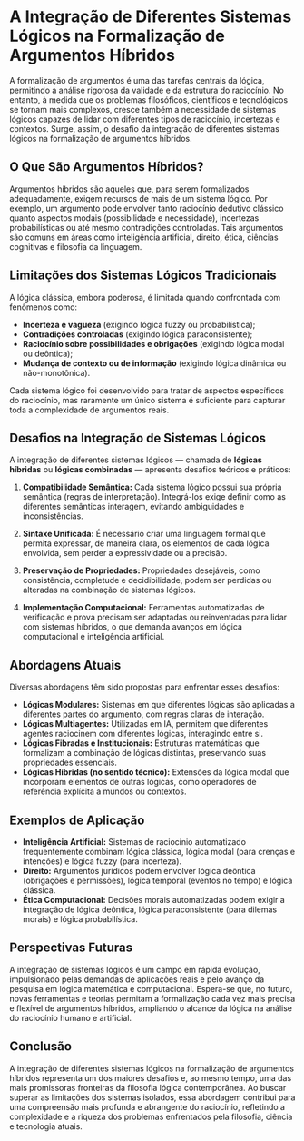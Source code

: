 # A Integração de Diferentes Sistemas Lógicos na Formalização de Argumentos Híbridos

A formalização de argumentos é uma das tarefas centrais da lógica, permitindo a análise rigorosa da validade e da estrutura do raciocínio. No entanto, à medida que os problemas filosóficos, científicos e tecnológicos se tornam mais complexos, cresce também a necessidade de sistemas lógicos capazes de lidar com diferentes tipos de raciocínio, incertezas e contextos. Surge, assim, o desafio da integração de diferentes sistemas lógicos na formalização de argumentos híbridos.

## O Que São Argumentos Híbridos?

Argumentos híbridos são aqueles que, para serem formalizados adequadamente, exigem recursos de mais de um sistema lógico. Por exemplo, um argumento pode envolver tanto raciocínio dedutivo clássico quanto aspectos modais (possibilidade e necessidade), incertezas probabilísticas ou até mesmo contradições controladas. Tais argumentos são comuns em áreas como inteligência artificial, direito, ética, ciências cognitivas e filosofia da linguagem.

## Limitações dos Sistemas Lógicos Tradicionais

A lógica clássica, embora poderosa, é limitada quando confrontada com fenômenos como:

- **Incerteza e vagueza** (exigindo lógica fuzzy ou probabilística);
- **Contradições controladas** (exigindo lógica paraconsistente);
- **Raciocínio sobre possibilidades e obrigações** (exigindo lógica modal ou deôntica);
- **Mudança de contexto ou de informação** (exigindo lógica dinâmica ou não-monotônica).

Cada sistema lógico foi desenvolvido para tratar de aspectos específicos do raciocínio, mas raramente um único sistema é suficiente para capturar toda a complexidade de argumentos reais.

## Desafios na Integração de Sistemas Lógicos

A integração de diferentes sistemas lógicos — chamada de **lógicas híbridas** ou **lógicas combinadas** — apresenta desafios teóricos e práticos:

1. **Compatibilidade Semântica:** Cada sistema lógico possui sua própria semântica (regras de interpretação). Integrá-los exige definir como as diferentes semânticas interagem, evitando ambiguidades e inconsistências.

2. **Sintaxe Unificada:** É necessário criar uma linguagem formal que permita expressar, de maneira clara, os elementos de cada lógica envolvida, sem perder a expressividade ou a precisão.

3. **Preservação de Propriedades:** Propriedades desejáveis, como consistência, completude e decidibilidade, podem ser perdidas ou alteradas na combinação de sistemas lógicos.

4. **Implementação Computacional:** Ferramentas automatizadas de verificação e prova precisam ser adaptadas ou reinventadas para lidar com sistemas híbridos, o que demanda avanços em lógica computacional e inteligência artificial.

## Abordagens Atuais

Diversas abordagens têm sido propostas para enfrentar esses desafios:

- **Lógicas Modulares:** Sistemas em que diferentes lógicas são aplicadas a diferentes partes do argumento, com regras claras de interação.
- **Lógicas Multiagentes:** Utilizadas em IA, permitem que diferentes agentes raciocinem com diferentes lógicas, interagindo entre si.
- **Lógicas Fibradas e Institucionais:** Estruturas matemáticas que formalizam a combinação de lógicas distintas, preservando suas propriedades essenciais.
- **Lógicas Híbridas (no sentido técnico):** Extensões da lógica modal que incorporam elementos de outras lógicas, como operadores de referência explícita a mundos ou contextos.

## Exemplos de Aplicação

- **Inteligência Artificial:** Sistemas de raciocínio automatizado frequentemente combinam lógica clássica, lógica modal (para crenças e intenções) e lógica fuzzy (para incerteza).
- **Direito:** Argumentos jurídicos podem envolver lógica deôntica (obrigações e permissões), lógica temporal (eventos no tempo) e lógica clássica.
- **Ética Computacional:** Decisões morais automatizadas podem exigir a integração de lógica deôntica, lógica paraconsistente (para dilemas morais) e lógica probabilística.

## Perspectivas Futuras

A integração de sistemas lógicos é um campo em rápida evolução, impulsionado pelas demandas de aplicações reais e pelo avanço da pesquisa em lógica matemática e computacional. Espera-se que, no futuro, novas ferramentas e teorias permitam a formalização cada vez mais precisa e flexível de argumentos híbridos, ampliando o alcance da lógica na análise do raciocínio humano e artificial.

## Conclusão

A integração de diferentes sistemas lógicos na formalização de argumentos híbridos representa um dos maiores desafios e, ao mesmo tempo, uma das mais promissoras fronteiras da filosofia lógica contemporânea. Ao buscar superar as limitações dos sistemas isolados, essa abordagem contribui para uma compreensão mais profunda e abrangente do raciocínio, refletindo a complexidade e a riqueza dos problemas enfrentados pela filosofia, ciência e tecnologia atuais.